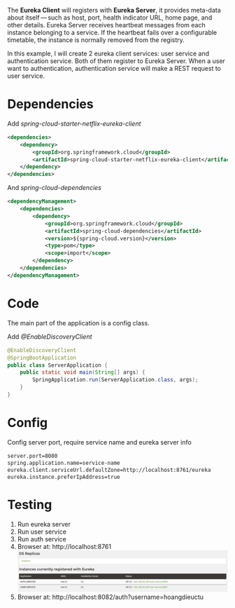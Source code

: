 The **Eureka Client** will registers with **Eureka Server**, it provides meta-data about itself — such as host, port, health indicator URL, home page, and other details. Eureka Server receives heartbeat messages from each instance belonging to a service. If the heartbeat fails over a configurable timetable, the instance is normally removed from the registry.

In this example, I will create 2 eureka client services: user service and authentication service.
Both of them register to Eureka Server. When a user want to authentication, authentication service will make a REST request to user service.

# Dependencies
Add *spring-cloud-starter-netflix-eureka-client*
```xml
<dependencies>
    <dependency>
        <groupId>org.springframework.cloud</groupId>
        <artifactId>spring-cloud-starter-netflix-eureka-client</artifactId>
    </dependency>
</dependencies>
```
And *spring-cloud-dependencies*
```xml
<dependencyManagement>
    <dependencies>
        <dependency>
            <groupId>org.springframework.cloud</groupId>
            <artifactId>spring-cloud-dependencies</artifactId>
            <version>${spring-cloud.version}</version>
            <type>pom</type>
            <scope>import</scope>
        </dependency>
    </dependencies>
</dependencyManagement>
```

# Code
The main part of the application is a config class.

Add *@EnableDiscoveryClient*
```java
@EnableDiscoveryClient
@SpringBootApplication
public class ServerApplication {
	public static void main(String[] args) {
		SpringApplication.run(ServerApplication.class, args);
	}
}
```
# Config
Config server port, require service name and eureka server info

```properties
server.port=8080
spring.application.name=service-name
eureka.client.serviceUrl.defaultZone=http://localhost:8761/eureka
eureka.instance.preferIpAddress=true
```

# Testing
1. Run eureka server
2. Run user service
3. Run auth service
4. Browser at: http://localhost:8761
![picture](eureka.png)
5. Browser at: http://localhost:8082/auth?username=hoangdieuctu